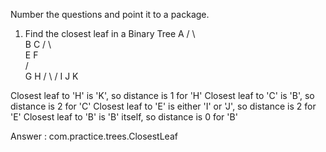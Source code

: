 Number the questions and point it to a package.

1. Find the closest leaf in a Binary Tree
    		  A
            /    \    
           B       C
                 /   \  
                E     F   
               /       \
              G         H
             / \       /
            I   J     K

Closest leaf to 'H' is 'K', so distance is 1 for 'H'
Closest leaf to 'C' is 'B', so distance is 2 for 'C'
Closest leaf to 'E' is either 'I' or 'J', so distance is 2 for 'E' 
Closest leaf to 'B' is 'B' itself, so distance is 0 for 'B' 

Answer : com.practice.trees.ClosestLeaf
